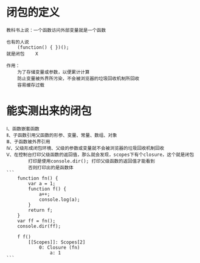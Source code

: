 # 闭包的定义
    教科书上说：一个函数访问外部变量就是一个函数

    也有的人说
        (function() { })();
    就是闭包    X

    作用：
        为了存储变量或参数，以便累计计算
        防止变量被外界所污染，不会被浏览器的垃圾回收机制所回收
        容易缓存过载



# 能实测出来的闭包
    Ⅰ、函数嵌套函数
    Ⅱ、子函数引用父函数的形参、变量、常量、数组、对象
    Ⅲ、子函数被外界引用
    Ⅳ、父级形成闭包环境、父级的参数或变量就不会被浏览器的垃圾回收机制回收
    Ⅴ、在控制台打印父级函数的返回值，那么就会发现，scopes下有个closure，这个就是闭包
            打印是使用console.dir(); 打印父级函数的返回值才能看到
            否则打印出的是函数体
    ```
        function fn() {
            var a = 1;
            function f() {
                a++;
                console.log(a);
            }
            return f;
        }
        var ff = fn();
        console.dir(ff);

        f f()
            [[Scopes]]: Scopes[2]
                0: Closure (fn)
                    a: 1
    ```